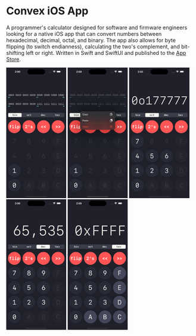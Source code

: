 # Convex iOS App

A programmer's calculator designed for software and firmware engineers looking for a native iOS app that can convert numbers between hexadecimal, decimal, octal, and binary. The app also allows for byte flipping (to switch endianness), calculating the two's complement, and bit-shifting left or right. Written in Swift and SwiftUI and published to the [App Store](https://apps.apple.com/us/app/convex-programmers-calculator/id1021414602).

<img src="docs/images/binary.png" width=32%> <img src="docs/images/menu.png" width=32%> <img src="docs/images/octal.png" width=32%> <img src="docs/images/decimal.png" width=32%> <img src="docs/images/hexadecimal.png" width=32%>